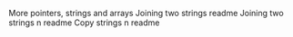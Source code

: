 More pointers, strings and arrays
Joining two strings readme
Joining two strings n readme
Copy strings n readme
